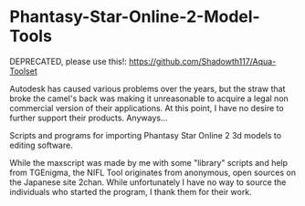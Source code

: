 # Phantasy-Star-Online-2-Model-Tools
DEPRECATED, please use this!: https://github.com/Shadowth117/Aqua-Toolset

Autodesk has caused various problems over the years, but the straw that broke the camel's back was making it unreasonable to acquire a legal non commercial version of their applications. At this point, I have no desire to further support their products. Anyways...



Scripts and programs for importing Phantasy Star Online 2 3d models to editing software.

While the maxscript was made by me with some "library" scripts and help from TGEnigma, the NIFL Tool originates from anonymous, open sources on the Japanese site 2chan. While unfortunately I have no way to source the individuals who started the program, I thank them for their work.

